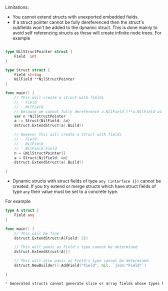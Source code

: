 Limitations:
* You cannot extend structs with unexported embedded fields.
* If a struct pointer cannot be fully dereferenced then the struct's subfields won't be added to the dynamic struct.
This is done mainly to avoid self referencing structs as these will create infinite node trees.
For example
```go

type NilStructPointer struct {
	Field  int
}

type Struct struct {
	Field string
	NilField **NilStructPointer
}

func main() {
	// This will create a struct with fields  
	// - Field
	// - NilField 
	// because we cannot fully dereference a.NilField (**a.NilField will cause the program to panic)
	var n *NilStructPointer
	a := Struct{NilField: &n}
	dstruct.ExtendStruct(a).Build()

	// However this will create a struct with fields 
	// - Field
	// - NilField 
	// - NilField.Field
	n = &NilStructPointer{}
	a = Struct{NilField: &n}
	dstruct.ExtendStruct(a).Build()

}

```
* Dynamic structs with struct fields of type `any (interface {})` cannot be created. If you try
extend or merge structs which have struct fields of type `any` their value must be set to a concrete type. 

For example

```go
type A struct {
	Field any
}

func main() {
	// This will be fine
	dstruct.ExtendStruct(A{Field: 2})

	// This will panic as Field's type cannot be determined
	dstruct.ExtendStruct(A{})

	// This will also panic as Field's type cannot be determined
	dstruct.NewBuilder().AddField("Field", nil, `json:"Field"`)

}

* Generated structs cannot generate slice or array fields whose types have recursive definition.

```